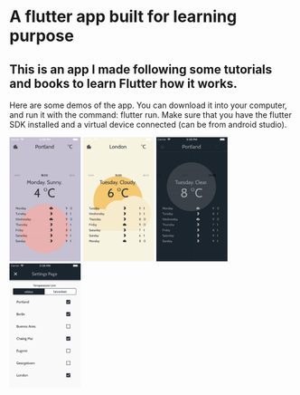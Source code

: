 # A flutter app built for learning purpose
## This is an app I made following some tutorials and books to learn Flutter how it works.

Here are some demos of the app. You can download it into your computer, and run it with the command: flutter run. Make sure that you have the flutter SDK installed and a virtual device connected (can be from android studio).

<p float="left">
  <img src="demo1.png" width="25%">
  <img src="demo2.png" width="25%">
  <img src="demo3.png" width="25%">
  <img src="demo4.png" width="25%">
</p>


